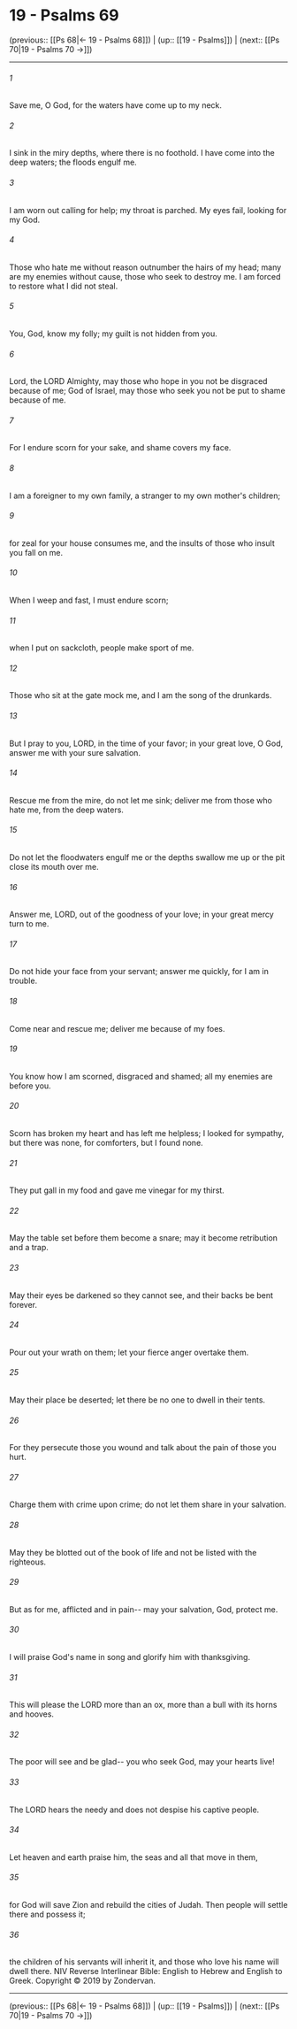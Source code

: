 # 19 - Psalms 69

(previous:: [[Ps 68|← 19 - Psalms 68]]) | (up:: [[19 - Psalms]]) | (next:: [[Ps 70|19 - Psalms 70 →]])

***


###### 1 
Save me, O God, for the waters have come up to my neck. 

###### 2 
I sink in the miry depths, where there is no foothold. I have come into the deep waters; the floods engulf me. 

###### 3 
I am worn out calling for help; my throat is parched. My eyes fail, looking for my God. 

###### 4 
Those who hate me without reason outnumber the hairs of my head; many are my enemies without cause, those who seek to destroy me. I am forced to restore what I did not steal. 

###### 5 
You, God, know my folly; my guilt is not hidden from you. 

###### 6 
Lord, the LORD Almighty, may those who hope in you not be disgraced because of me; God of Israel, may those who seek you not be put to shame because of me. 

###### 7 
For I endure scorn for your sake, and shame covers my face. 

###### 8 
I am a foreigner to my own family, a stranger to my own mother's children; 

###### 9 
for zeal for your house consumes me, and the insults of those who insult you fall on me. 

###### 10 
When I weep and fast, I must endure scorn; 

###### 11 
when I put on sackcloth, people make sport of me. 

###### 12 
Those who sit at the gate mock me, and I am the song of the drunkards. 

###### 13 
But I pray to you, LORD, in the time of your favor; in your great love, O God, answer me with your sure salvation. 

###### 14 
Rescue me from the mire, do not let me sink; deliver me from those who hate me, from the deep waters. 

###### 15 
Do not let the floodwaters engulf me or the depths swallow me up or the pit close its mouth over me. 

###### 16 
Answer me, LORD, out of the goodness of your love; in your great mercy turn to me. 

###### 17 
Do not hide your face from your servant; answer me quickly, for I am in trouble. 

###### 18 
Come near and rescue me; deliver me because of my foes. 

###### 19 
You know how I am scorned, disgraced and shamed; all my enemies are before you. 

###### 20 
Scorn has broken my heart and has left me helpless; I looked for sympathy, but there was none, for comforters, but I found none. 

###### 21 
They put gall in my food and gave me vinegar for my thirst. 

###### 22 
May the table set before them become a snare; may it become retribution and a trap. 

###### 23 
May their eyes be darkened so they cannot see, and their backs be bent forever. 

###### 24 
Pour out your wrath on them; let your fierce anger overtake them. 

###### 25 
May their place be deserted; let there be no one to dwell in their tents. 

###### 26 
For they persecute those you wound and talk about the pain of those you hurt. 

###### 27 
Charge them with crime upon crime; do not let them share in your salvation. 

###### 28 
May they be blotted out of the book of life and not be listed with the righteous. 

###### 29 
But as for me, afflicted and in pain-- may your salvation, God, protect me. 

###### 30 
I will praise God's name in song and glorify him with thanksgiving. 

###### 31 
This will please the LORD more than an ox, more than a bull with its horns and hooves. 

###### 32 
The poor will see and be glad-- you who seek God, may your hearts live! 

###### 33 
The LORD hears the needy and does not despise his captive people. 

###### 34 
Let heaven and earth praise him, the seas and all that move in them, 

###### 35 
for God will save Zion and rebuild the cities of Judah. Then people will settle there and possess it; 

###### 36 
the children of his servants will inherit it, and those who love his name will dwell there. NIV Reverse Interlinear Bible: English to Hebrew and English to Greek. Copyright © 2019 by Zondervan.

***

(previous:: [[Ps 68|← 19 - Psalms 68]]) | (up:: [[19 - Psalms]]) | (next:: [[Ps 70|19 - Psalms 70 →]])
